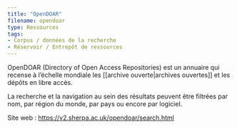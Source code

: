 ```yaml
---
title: "OpenDOAR"
filename: opendoar
type: Ressources
tags:
- Corpus / données de la recherche
- Réservoir / Entrepôt de ressources
---
```


OpenDOAR (Directory of Open Access Repositories) est un annuaire qui recense à l’échelle mondiale les [[archive ouverte|archives ouvertes]] et les dépôts en libre accès. 

La recherche et la navigation au sein des résultats peuvent être filtrées par nom, par région du monde, par pays ou encore par logiciel.

Site web : <https://v2.sherpa.ac.uk/opendoar/search.html>

